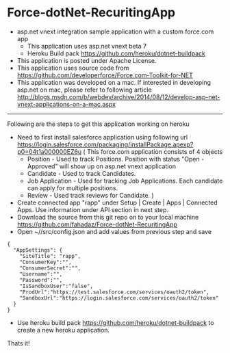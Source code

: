 # Force-dotNet-RecuritingApp
* asp.net vnext integration sample application with a custom force.com app 
  * This application uses asp.net vnext beta 7
  * Heroku Build pack https://github.com/heroku/dotnet-buildpack
* This application is posted under Apache License.
* This application uses source code from https://github.com/developerforce/Force.com-Toolkit-for-NET
* This application was developed on a mac. If interested in developing asp.net on mac, please refer to following article
  http://blogs.msdn.com/b/webdev/archive/2014/08/12/develop-asp-net-vnext-applications-on-a-mac.aspx

--------------------------------------------------------------------------------------

Following are the steps to get this application working on heroku

* Need to first install salesforce application using following url 
  https://login.salesforce.com/packaging/installPackage.apexp?p0=04t1a000000EZ6u
(
  This force.com application consists of 4 objects
  * Position - Used to track Positions. Position with status "Open - Approved" will show up on asp.net vnext application
  * Candidate - Used to track Candidates. 
  * Job Application - Used for tracking Job Applications. Each candidate can apply for multiple positions.
  * Review - Used track reviews for Candidate.
)
* Create connected app "rapp" under Setup | Create | Apps | Connected Apps. Use information under API section in next step. 
* Download the source from this git repo on to your local machine
  https://github.com/fahadaz/Force-dotNet-RecuritingApp
* Open ~/<applicaltion folder>/src/config.json and add values from previous step and save
```  
{
  "AppSettings": {
    "SiteTitle": "rapp",
    "ConsumerKey":"",
    "ConsumerSecret":"",
    "Username":"",
    "Password":"",    
    "IsSandboxUser":"false",
    "ProdUrl":"https://test.salesforce.com/services/oauth2/token",
    "SandboxUrl":"https://login.salesforce.com/services/oauth2/token"
  }
}
```
* Use heroku build pack https://github.com/heroku/dotnet-buildpack to create a new heroku application.

Thats it!
